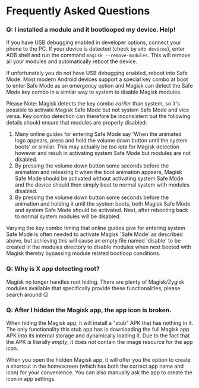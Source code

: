# Frequently Asked Questions

### Q: I installed a module and it bootlooped my device. Help!

If you have USB debugging enabled in developer options, connect your phone to the PC. If your device is detected (check by `adb devices`), enter ADB shell and run the command `magisk --remove-modules`. This will remove all your modules and automatically reboot the device.

If unfortunately you do not have USB debugging enabled, reboot into Safe Mode. Most modern Android devices support a special key combo at boot to enter Safe Mode as an emergency option and Magisk can detect the Safe Mode key combo in a similar way to system to disable Magisk modules.

Please Note: Magisk detects the key combo _earlier_ than system, so it's possible to activate Magisk Safe Mode but not system Safe Mode and vice versa. Key combo detection can therefore be inconsistent but the following details should ensure that modules are properly disabled:
1) Many online guides for entering Safe Mode say 'When the animated logo appears, press and hold the volume down button until the system boots' or similar. This may actually be _too late_ for Magisk detection however and result in activating system Safe Mode but modules are not disabled.
2) By pressing the volume down button some seconds before the animation and releasing it when the boot animation appears, Magisk Safe Mode should be activated without activating system Safe Mode and the device should then simply boot to normal system with modules disabled.
3) By pressing the volume down button some seconds before the animation and holding it until the system boots, both Magisk Safe Mode and system Safe Mode should be activated. Next, after rebooting back to normal system modules will be disabled.

Varying the key combo timing that online guides give for entering system Safe Mode is often needed to activate Magisk 'Safe Mode' as described above, but achieving this will cause an empty file named 'disable' to be created in the modules directory to disable modules when next booted with Magisk thereby bypassing module related bootloop conditions.

### Q: Why is X app detecting root?

Magisk no longer handles root hiding. There are plenty of Magisk/Zygisk modules available that specifically provide these functionalities, please search around 😉

### Q: After I hidden the Magisk app, the app icon is broken.

When hiding the Magisk app, it will install a "stub" APK that has nothing in it. The only functionality this stub app has is downloading the full Magisk app APK into its internal storage and dynamically loading it. Due to the fact that the APK is literally _empty_, it does not contain the image resource for the app icon.

When you open the hidden Magisk app, it will offer you the option to create a shortcut in the homescreen (which has both the correct app name and icon) for your convenience. You can also manually ask the app to create the icon in app settings.
